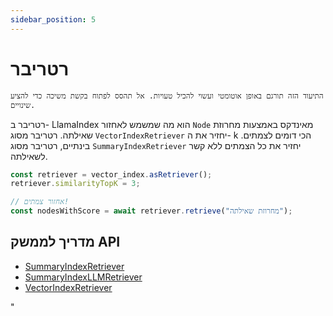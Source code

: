 ```yaml
---
sidebar_position: 5
---
```


# רטריבר

`התיעוד הזה תורגם באופן אוטומטי ועשוי להכיל טעויות. אל תהסס לפתוח בקשת משיכה כדי להציע שינויים.`

רטריבר ב- LlamaIndex הוא מה שמשמש לאחזור `Node` מאינדקס באמצעות מחרוזת שאילתה. רטריבר מסוג `VectorIndexRetriever` יחזיר את ה- k הכי דומים לצמתים. בינתיים, רטריבר מסוג `SummaryIndexRetriever` יחזיר את כל הצמתים ללא קשר לשאילתה.

```typescript
const retriever = vector_index.asRetriever();
retriever.similarityTopK = 3;

// אחזור צמתים!
const nodesWithScore = await retriever.retrieve("מחרוזת שאילתה");
```

## מדריך לממשק API

- [SummaryIndexRetriever](../../api/classes/SummaryIndexRetriever.md)
- [SummaryIndexLLMRetriever](../../api/classes/SummaryIndexLLMRetriever.md)
- [VectorIndexRetriever](../../api/classes/VectorIndexRetriever.md)

"
